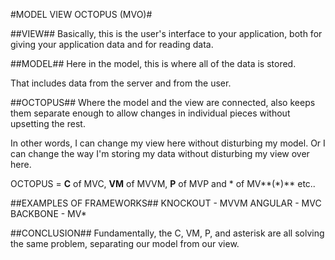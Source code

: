 #MODEL VIEW OCTOPUS (MVO)#

##VIEW##
Basically, this is the user's interface to your application, both for giving your application data and for reading data.

##MODEL##
Here in the model, this is where all of the data is stored.

That includes data from the server and from the user.

##OCTOPUS##
Where the model and the view are connected, also keeps them separate enough to allow changes in individual pieces without upsetting the rest.

In other words, I can change my view here without disturbing my model. Or I can change the way I'm storing my data without disturbing my view over here.

OCTOPUS = **C** of MVC, **VM** of MVVM, **P** of MVP and * of MV**(*)** etc..

##EXAMPLES OF FRAMEWORKS##
KNOCKOUT - MVVM
ANGULAR - MVC
BACKBONE - MV*

##CONCLUSION##
Fundamentally, the C, VM, P, and asterisk are all solving the same problem, separating our model from our view.
